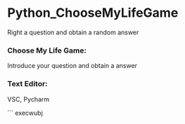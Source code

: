 # Python_ChooseMyLifeGame
Right a question and obtain a random answer

### Choose My Life Game:
Introduce your question and obtain a answer

### Text Editor: 
VSC, Pycharm

´´´
execwubj
